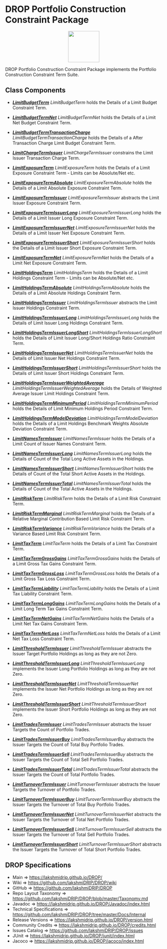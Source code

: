 # DROP Portfolio Construction Constraint Package

<p align="center"><img src="https://github.com/lakshmiDRIP/DROP/blob/master/DRIP_Logo.gif?raw=true" width="100"></p>

DROP Portfolio Construction Constraint Package implements the Portfolio Construction Constraint Term Suite.


## Class Components

 * [***LimitBudgetTerm***](https://github.com/lakshmiDRIP/DROP/tree/master/src/main/java/org/drip/portfolioconstruction/constraint/LimitBudgetTerm.java)
 <i>LimitBudgetTerm</i> holds the Details of a Limit Budget Constraint Term.

 * [***LimitBudgetTermNet***](https://github.com/lakshmiDRIP/DROP/tree/master/src/main/java/org/drip/portfolioconstruction/constraint/LimitBudgetTermNet.java)
 <i>LimitBudgetTermNet</i> holds the Details of a Limit Net Budget Constraint Term.

 * [***LimitBudgetTermTransactionCharge***](https://github.com/lakshmiDRIP/DROP/tree/master/src/main/java/org/drip/portfolioconstruction/constraint/LimitBudgetTermTransactionCharge.java)
 <i>LimitBudgetTermTransactionCharge</i> holds the Details of a After Transaction Charge Limit Budget
 Constraint Term.

 * [***LimitChargeTermIssuer***](https://github.com/lakshmiDRIP/DROP/tree/master/src/main/java/org/drip/portfolioconstruction/constraint/LimitChargeTermIssuer.java)
 <i>LimitChargeTermIssuer</i> constrains the Limit Issuer Transaction Charge Term.

 * [***LimitExposureTerm***](https://github.com/lakshmiDRIP/DROP/tree/master/src/main/java/org/drip/portfolioconstruction/constraint/LimitExposureTerm.java)
 <i>LimitExposureTerm</i> holds the Details of a Limit Exposure Constraint Term - Limits can be
 Absolute/Net etc.

 * [***LimitExposureTermAbsolute***](https://github.com/lakshmiDRIP/DROP/tree/master/src/main/java/org/drip/portfolioconstruction/constraint/LimitExposureTermAbsolute.java)
 <i>LimitExposureTermAbsolute</i> holds the Details of a Limit Absolute Exposure Constraint Term.

 * [***LimitExposureTermIssuer***](https://github.com/lakshmiDRIP/DROP/tree/master/src/main/java/org/drip/portfolioconstruction/constraint/LimitExposureTermIssuer.java)
 <i>LimitExposureTermIssuer</i> abstracts the Limit Issuer Exposure Constraint Term.

 * [***LimitExposureTermIssuerLong***](https://github.com/lakshmiDRIP/DROP/tree/master/src/main/java/org/drip/portfolioconstruction/constraint/LimitExposureTermIssuerLong.java)
 <i>LimitExposureTermIssuerLong</i> holds the Details of a Limit Issuer Long Exposure Constraint Term.

 * [***LimitExposureTermIssuerNet***](https://github.com/lakshmiDRIP/DROP/tree/master/src/main/java/org/drip/portfolioconstruction/constraint/LimitExposureTermIssuerNet.java)
 <i>LimitExposureTermIssuerNet</i> holds the Details of a Limit Issuer Net Exposure Constraint Term.

 * [***LimitExposureTermIssuerShort***](https://github.com/lakshmiDRIP/DROP/tree/master/src/main/java/org/drip/portfolioconstruction/constraint/LimitExposureTermIssuerShort.java)
 <i>LimitExposureTermIssuerShort</i> holds the Details of a Limit Issuer Short Exposure Constraint Term.

 * [***LimitExposureTermNet***](https://github.com/lakshmiDRIP/DROP/tree/master/src/main/java/org/drip/portfolioconstruction/constraint/LimitExposureTermNet.java)
 <i>LimitExposureTermNet</i> holds the Details of a Limit Net Exposure Constraint Term.

 * [***LimitHoldingsTerm***](https://github.com/lakshmiDRIP/DROP/tree/master/src/main/java/org/drip/portfolioconstruction/constraint/LimitHoldingsTerm.java)
 <i>LimitHoldingsTerm</i> holds the Details of a Limit Holdings Constraint Term - Limits can be
 Absolute/Net etc.

 * [***LimitHoldingsTermAbsolute***](https://github.com/lakshmiDRIP/DROP/tree/master/src/main/java/org/drip/portfolioconstruction/constraint/LimitHoldingsTermAbsolute.java)
 <i>LimitHoldingsTermAbsolute</i> holds the Details of a Limit Absolute Holdings Constraint Term.

 * [***LimitHoldingsTermIssuer***](https://github.com/lakshmiDRIP/DROP/tree/master/src/main/java/org/drip/portfolioconstruction/constraint/LimitHoldingsTermIssuer.java)
 <i>LimitHoldingsTermIssuer</i> abstracts the Limit Issuer Holdings Constraint Term.

 * [***LimitHoldingsTermIssuerLong***](https://github.com/lakshmiDRIP/DROP/tree/master/src/main/java/org/drip/portfolioconstruction/constraint/LimitHoldingsTermIssuerLong.java)
 <i>LimitHoldingsTermIssuerLong</i> holds the Details of Limit Issuer Long Holdings Constraint Term.

 * [***LimitHoldingsTermIssuerLongShort***](https://github.com/lakshmiDRIP/DROP/tree/master/src/main/java/org/drip/portfolioconstruction/constraint/LimitHoldingsTermIssuerLongShort.java)
 <i>LimitHoldingsTermIssuerLongShort</i> holds the Details of Limit Issuer Long/Short Holdings Ratio
 Constraint Term.

 * [***LimitHoldingsTermIssuerNet***](https://github.com/lakshmiDRIP/DROP/tree/master/src/main/java/org/drip/portfolioconstruction/constraint/LimitHoldingsTermIssuerNet.java)
 <i>LimitHoldingsTermIssuerNet</i> holds the Details of Limit Issuer Net Holdings Constraint Term.

 * [***LimitHoldingsTermIssuerShort***](https://github.com/lakshmiDRIP/DROP/tree/master/src/main/java/org/drip/portfolioconstruction/constraint/LimitHoldingsTermIssuerShort.java)
 <i>LimitHoldingsTermIssuerShort</i> holds the Details of Limit Issuer Short Holdings Constraint Term.

 * [***LimitHoldingsTermIssuerWeightedAverage***](https://github.com/lakshmiDRIP/DROP/tree/master/src/main/java/org/drip/portfolioconstruction/constraint/LimitHoldingsTermIssuerWeightedAverage.java)
 <i>LimitHoldingsTermIssuerWeightedAverage</i> holds the Details of Weighted Average Issuer Limit Holdings
 Constraint Term.

 * [***LimitHoldingsTermMinimumPeriod***](https://github.com/lakshmiDRIP/DROP/tree/master/src/main/java/org/drip/portfolioconstruction/constraint/LimitHoldingsTermMinimumPeriod.java)
 <i>LimitHoldingsTermMinimumPeriod</i> holds the Details of Limit Minimum Holdings Period Constraint Term.

 * [***LimitHoldingsTermModelDeviation***](https://github.com/lakshmiDRIP/DROP/tree/master/src/main/java/org/drip/portfolioconstruction/constraint/LimitHoldingsTermModelDeviation.java)
 <i>LimitHoldingsTermModelDeviation</i> holds the Details of a Limit Holdings Benchmark Weights Absolute
 Deviation Constraint Term.

 * [***LimitNamesTermIssuer***](https://github.com/lakshmiDRIP/DROP/tree/master/src/main/java/org/drip/portfolioconstruction/constraint/LimitNamesTermIssuer.java)
 <i>LimitNamesTermIssuer</i> holds the Details of a Limit Count of Issuer Names Constraint Term.

 * [***LimitNamesTermIssuerLong***](https://github.com/lakshmiDRIP/DROP/tree/master/src/main/java/org/drip/portfolioconstruction/constraint/LimitNamesTermIssuerLong.java)
 <i>LimitNamesTermIssuerLong</i> holds the Details of Count of the Total Long Active Assets in the Holdings.

 * [***LimitNamesTermIssuerShort***](https://github.com/lakshmiDRIP/DROP/tree/master/src/main/java/org/drip/portfolioconstruction/constraint/LimitNamesTermIssuerShort.java)
 <i>LimitNamesTermIssuerShort</i> holds the Details of Count of the Total Short Active Assets in the
 Holdings.

 * [***LimitNamesTermIssuerTotal***](https://github.com/lakshmiDRIP/DROP/tree/master/src/main/java/org/drip/portfolioconstruction/constraint/LimitNamesTermIssuerTotal.java)
 <i>LimitNamesTermIssuerTotal</i> holds the Details of Count of the Total Active Assets in the Holdings.

 * [***LimitRiskTerm***](https://github.com/lakshmiDRIP/DROP/tree/master/src/main/java/org/drip/portfolioconstruction/constraint/LimitRiskTerm.java)
 <i>LimitRiskTerm</i> holds the Details of a Limit Risk Constraint Term.

 * [***LimitRiskTermMarginal***](https://github.com/lakshmiDRIP/DROP/tree/master/src/main/java/org/drip/portfolioconstruction/constraint/LimitRiskTermMarginal.java)
 <i>LimitRiskTermMarginal</i> holds the Details of a Relative Marginal Contribution Based Limit Risk
 Constraint Term.

 * [***LimitRiskTermVariance***](https://github.com/lakshmiDRIP/DROP/tree/master/src/main/java/org/drip/portfolioconstruction/constraint/LimitRiskTermVariance.java)
 <i>LimitRiskTermVariance</i> holds the Details of a Variance Based Limit Risk Constraint Term.

 * [***LimitTaxTerm***](https://github.com/lakshmiDRIP/DROP/tree/master/src/main/java/org/drip/portfolioconstruction/constraint/LimitTaxTerm.java)
 <i>LimitTaxTerm</i> holds the Details of a Limit Tax Constraint Term.

 * [***LimitTaxTermGrossGains***](https://github.com/lakshmiDRIP/DROP/tree/master/src/main/java/org/drip/portfolioconstruction/constraint/LimitTaxTermGrossGains.java)
 <i>LimitTaxTermGrossGains</i> holds the Details of a Limit Gross Tax Gains Constraint Term.

 * [***LimitTaxTermGrossLoss***](https://github.com/lakshmiDRIP/DROP/tree/master/src/main/java/org/drip/portfolioconstruction/constraint/LimitTaxTermGrossLoss.java)
 <i>LimitTaxTermGrossLoss</i> holds the Details of a Limit Gross Tax Loss Constraint Term.

 * [***LimitTaxTermLiability***](https://github.com/lakshmiDRIP/DROP/tree/master/src/main/java/org/drip/portfolioconstruction/constraint/LimitTaxTermLiability.java)
 <i>LimitTaxTermLiability</i> holds the Details of a Limit Tax Liability Constraint Term.

 * [***LimitTaxTermLongGains***](https://github.com/lakshmiDRIP/DROP/tree/master/src/main/java/org/drip/portfolioconstruction/constraint/LimitTaxTermLongGains.java)
 <i>LimitTaxTermLongGains</i> holds the Details of a Limit Long Term Tax Gains Constraint Term.

 * [***LimitTaxTermNetGains***](https://github.com/lakshmiDRIP/DROP/tree/master/src/main/java/org/drip/portfolioconstruction/constraint/LimitTaxTermNetGains.java)
 <i>LimitTaxTermNetGains</i> holds the Details of a Limit Net Tax Gains Constraint Term.

 * [***LimitTaxTermNetLoss***](https://github.com/lakshmiDRIP/DROP/tree/master/src/main/java/org/drip/portfolioconstruction/constraint/LimitTaxTermNetLoss.java)
 <i>LimitTaxTermNetLoss</i> holds the Details of a Limit Net Tax Loss Constraint Term.

 * [***LimitThresholdTermIssuer***](https://github.com/lakshmiDRIP/DROP/tree/master/src/main/java/org/drip/portfolioconstruction/constraint/LimitThresholdTermIssuer.java)
 <i>LimitThresholdTermIssuer</i> abstracts the Issuer Target Portfolio Holdings as long as they are not Zero.

 * [***LimitThresholdTermIssuerLong***](https://github.com/lakshmiDRIP/DROP/tree/master/src/main/java/org/drip/portfolioconstruction/constraint/LimitThresholdTermIssuerLong.java)
 <i>LimitThresholdTermIssuerLong</i> implements the Issuer Long Portfolio Holdings as long as they are not
 Zero.

 * [***LimitThresholdTermIssuerNet***](https://github.com/lakshmiDRIP/DROP/tree/master/src/main/java/org/drip/portfolioconstruction/constraint/LimitThresholdTermIssuerNet.java)
 <i>LimitThresholdTermIssuerNet</i> implements the Issuer Net Portfolio Holdings as long as they are not
 Zero.

 * [***LimitThresholdTermIssuerShort***](https://github.com/lakshmiDRIP/DROP/tree/master/src/main/java/org/drip/portfolioconstruction/constraint/LimitThresholdTermIssuerShort.java)
 <i>LimitThresholdTermIssuerShort</i> implements the Issuer Short Portfolio Holdings as long as they are not
 Zero.

 * [***LimitTradesTermIssuer***](https://github.com/lakshmiDRIP/DROP/tree/master/src/main/java/org/drip/portfolioconstruction/constraint/LimitTradesTermIssuer.java)
 <i>LimitTradesTermIssuer</i> abstracts the Issuer Targets the Count of Portfolio Trades.

 * [***LimitTradesTermIssuerBuy***](https://github.com/lakshmiDRIP/DROP/tree/master/src/main/java/org/drip/portfolioconstruction/constraint/LimitTradesTermIssuerBuy.java)
 <i>LimitTradesTermIssuerBuy</i> abstracts the Issuer Targets the Count of Total Buy Portfolio Trades.

 * [***LimitTradesTermIssuerSell***](https://github.com/lakshmiDRIP/DROP/tree/master/src/main/java/org/drip/portfolioconstruction/constraint/LimitTradesTermIssuerSell.java)
 <i>LimitTradesTermIssuerBuy</i> abstracts the Issuer Targets the Count of Total Sell Portfolio Trades.

 * [***LimitTradesTermIssuerTotal***](https://github.com/lakshmiDRIP/DROP/tree/master/src/main/java/org/drip/portfolioconstruction/constraint/LimitTradesTermIssuerTotal.java)
 <i>LimitTradesTermIssuerTotal</i> abstracts the Issuer Targets the Count of Total Portfolio Trades.

 * [***LimitTurnoverTermIssuer***](https://github.com/lakshmiDRIP/DROP/tree/master/src/main/java/org/drip/portfolioconstruction/constraint/LimitTurnoverTermIssuer.java)
 <i>LimitTurnoverTermIssuer</i> abstracts the Issuer Targets the Turnover of Portfolio Trades.

 * [***LimitTurnoverTermIssuerBuy***](https://github.com/lakshmiDRIP/DROP/tree/master/src/main/java/org/drip/portfolioconstruction/constraint/LimitTurnoverTermIssuerBuy.java)
 <i>LimitTuroverTermIssuerBuy</i> abstracts the Issuer Targets the Turnover of Total Buy Portfolio Trades.

 * [***LimitTurnoverTermIssuerNet***](https://github.com/lakshmiDRIP/DROP/tree/master/src/main/java/org/drip/portfolioconstruction/constraint/LimitTurnoverTermIssuerNet.java)
 <i>LimitTurnoverTermIssuerNet</i> abstracts the Issuer Targets the Turnover of Total Net Portfolio Trades.

 * [***LimitTurnoverTermIssuerSell***](https://github.com/lakshmiDRIP/DROP/tree/master/src/main/java/org/drip/portfolioconstruction/constraint/LimitTurnoverTermIssuerSell.java)
 <i>LimitTurnoverTermIssuerSell</i> abstracts the Issuer Targets the Turnover of Total Sell Portfolio Trades.

 * [***LimitTurnoverTermIssuerShort***](https://github.com/lakshmiDRIP/DROP/tree/master/src/main/java/org/drip/portfolioconstruction/constraint/LimitTurnoverTermIssuerShort.java)
 <i>LimitTurnoverTermIssuerShort</i> abstracts the Issuer Targets the Turnover of Total Short Portfolio
 Trades.


## DROP Specifications

 * Main                     => https://lakshmidrip.github.io/DROP/
 * Wiki                     => https://github.com/lakshmiDRIP/DROP/wiki
 * GitHub                   => https://github.com/lakshmiDRIP/DROP
 * Repo Layout Taxonomy     => https://github.com/lakshmiDRIP/DROP/blob/master/Taxonomy.md
 * Javadoc                  => https://lakshmidrip.github.io/DROP/Javadoc/index.html
 * Technical Specifications => https://github.com/lakshmiDRIP/DROP/tree/master/Docs/Internal
 * Release Versions         => https://lakshmidrip.github.io/DROP/version.html
 * Community Credits        => https://lakshmidrip.github.io/DROP/credits.html
 * Issues Catalog           => https://github.com/lakshmiDRIP/DROP/issues
 * JUnit                    => https://lakshmidrip.github.io/DROP/junit/index.html
 * Jacoco                   => https://lakshmidrip.github.io/DROP/jacoco/index.html
